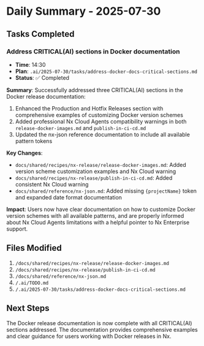 # Daily Summary - 2025-07-30

## Tasks Completed

### Address CRITICAL(AI) sections in Docker documentation
- **Time**: 14:30
- **Plan**: `.ai/2025-07-30/tasks/address-docker-docs-critical-sections.md`
- **Status**: ✅ Completed

**Summary**: Successfully addressed three CRITICAL(AI) sections in the Docker release documentation:
1. Enhanced the Production and Hotfix Releases section with comprehensive examples of customizing Docker version schemes
2. Added professional Nx Cloud Agents compatibility warnings in both `release-docker-images.md` and `publish-in-ci-cd.md`
3. Updated the nx-json reference documentation to include all available pattern tokens

**Key Changes**:
- `docs/shared/recipes/nx-release/release-docker-images.md`: Added version scheme customization examples and Nx Cloud warning
- `docs/shared/recipes/nx-release/publish-in-ci-cd.md`: Added consistent Nx Cloud warning
- `docs/shared/reference/nx-json.md`: Added missing `{projectName}` token and expanded date format documentation

**Impact**: Users now have clear documentation on how to customize Docker version schemes with all available patterns, and are properly informed about Nx Cloud Agents limitations with a helpful pointer to Nx Enterprise support.

## Files Modified

1. `/docs/shared/recipes/nx-release/release-docker-images.md`
2. `/docs/shared/recipes/nx-release/publish-in-ci-cd.md`
3. `/docs/shared/reference/nx-json.md`
4. `/.ai/TODO.md`
5. `/.ai/2025-07-30/tasks/address-docker-docs-critical-sections.md`

## Next Steps

The Docker release documentation is now complete with all CRITICAL(AI) sections addressed. The documentation provides comprehensive examples and clear guidance for users working with Docker releases in Nx.